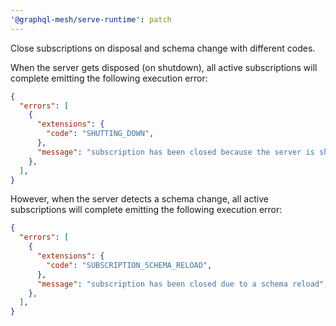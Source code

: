 ```yaml
---
'@graphql-mesh/serve-runtime': patch
---
```


Close subscriptions on disposal and schema change with different codes.

When the server gets disposed (on shutdown), all active subscriptions will complete emitting the following execution error:

```json
{
  "errors": [
    {
      "extensions": {
        "code": "SHUTTING_DOWN",
      },
      "message": "subscription has been closed because the server is shutting down",
    },
  ],
}
```

However, when the server detects a schema change, all active subscriptions will complete emitting the following execution error:

```json
{
  "errors": [
    {
      "extensions": {
        "code": "SUBSCRIPTION_SCHEMA_RELOAD",
      },
      "message": "subscription has been closed due to a schema reload",
    },
  ],
}
```
